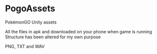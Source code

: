 # PogoAssets
PokémonGO Unity assets

All the files in apk and downloaded on your phone when game is running
Structure has been altered for my own purpose

PNG, TXT and WAV
